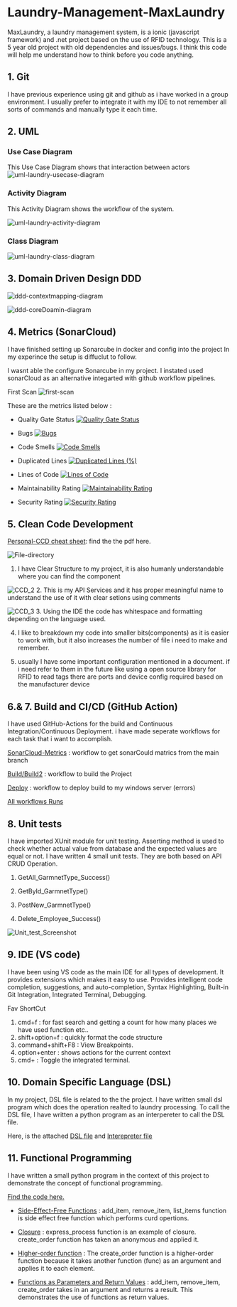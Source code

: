 # Laundry-Management-MaxLaundry

MaxLaundry, a laundry management system, is a ionic (javascript framework) and .net project based on the use of RFID technology.
This is a 5 year old project with old dependencies and issues/bugs. I think this code will help me understand how to think before you code anything.

## 1. Git

I have previous experience using git and github as i have worked in a group environment. I usually prefer to integrate it with my IDE to not remember all sorts of commands and manually type it each time.

## 2. UML

### Use Case Diagram
This Use Case Diagram shows that interaction between actors
![uml-laundry-usecase-diagram](UML/Exported%20Images/usecase1.png)

### Activity Diagram
This Activity Diagram shows the workflow of the system.

![uml-laundry-activity-diagram](/UML/Exported%20Images/Activity.png)

### Class Diagram

![uml-laundry-class-diagram](/UML/Exported%20Images/Class.png)

## 3. Domain Driven Design DDD

![ddd-contextmapping-diagram](DDD/Context%20Mapping2.png)

![ddd-coreDoamin-diagram](DDD/ddd.png)

<!-- ![dd-coreDoamin-diagram](DDD/ddd.png) -->

## 4. Metrics (SonarCloud)

I have finished setting up Sonarcube in docker and config into the project 
In my experince the setup is diffuclut to follow.

I wasnt able the configure Sonarcube in my project. I instated used sonarCloud as an alternative integarted with github workflow pipelines.

First Scan
![first-scan](ScreenShots/Sonarcloud%20first_analysis%202024-03-03%20at%2010.57.44 AM.png)

These are the metrics listed below : 

- Quality Gate Status [![Quality Gate Status](https://sonarcloud.io/api/project_badges/measure?project=Mufaddalsr_Laundry-Management-MaxLaundry&metric=alert_status)](https://sonarcloud.io/summary/new_code?id=Mufaddalsr_Laundry-Management-MaxLaundry)

- Bugs [![Bugs](https://sonarcloud.io/api/project_badges/measure?project=Mufaddalsr_Laundry-Management-MaxLaundry&metric=bugs)](https://sonarcloud.io/summary/new_code?id=Mufaddalsr_Laundry-Management-MaxLaundry)

- Code Smells [![Code Smells](https://sonarcloud.io/api/project_badges/measure?project=Mufaddalsr_Laundry-Management-MaxLaundry&metric=code_smells)](https://sonarcloud.io/summary/new_code?id=Mufaddalsr_Laundry-Management-MaxLaundry)

- Duplicated Lines [![Duplicated Lines (%)](https://sonarcloud.io/api/project_badges/measure?project=Mufaddalsr_Laundry-Management-MaxLaundry&metric=duplicated_lines_density)](https://sonarcloud.io/summary/new_code?id=Mufaddalsr_Laundry-Management-MaxLaundry)

- Lines of Code [![Lines of Code](https://sonarcloud.io/api/project_badges/measure?project=Mufaddalsr_Laundry-Management-MaxLaundry&metric=ncloc)](https://sonarcloud.io/summary/new_code?id=Mufaddalsr_Laundry-Management-MaxLaundry)

- Maintainability Rating [![Maintainability Rating](https://sonarcloud.io/api/project_badges/measure?project=Mufaddalsr_Laundry-Management-MaxLaundry&metric=sqale_rating)](https://sonarcloud.io/summary/new_code?id=Mufaddalsr_Laundry-Management-MaxLaundry)

- Security Rating [![Security Rating](https://sonarcloud.io/api/project_badges/measure?project=Mufaddalsr_Laundry-Management-MaxLaundry&metric=security_rating)](https://sonarcloud.io/summary/new_code?id=Mufaddalsr_Laundry-Management-MaxLaundry)


## 5. Clean Code Development

[Personal-CCD cheat sheet](/CCD/CCD%20cheat%20sheet.pdf): find the the pdf here.

![File-directory](ScreenShots/CCD_1%202024-03-07%20at%2010.08.04 AM.png)
1. I have Clear Structure to my project, it is also humanly understandable where you can find the component

![CCD_2](ScreenShots/CCD_2%202024-03-07%20at%2010.14.27 AM.png)
2. This is my API Services and it has proper meaningful name to understand the use of it with clear setions using comments 

![CCD_3](ScreenShots/CCD_3%202024-03-07%20at%2010.23.27 AM.png)
3. Using the IDE the code has whitespace and formatting depending on the language used.

4. I like to breakdown my code into smaller bits(components) as it is easier to work with, but it also increases the number of file i need to make and remember.

5. usually I have some important configuration mentioned in a document. if i need refer to them in the future like using a open source library for RFID to read tags there are ports and device config required based on the manufacturer device 

## 6.& 7. Build and CI/CD (GitHub Action)
I have used GitHub-Actions for the build and Continuous Integration/Continuous Deployment.
i have made seperate workflows for each task that i want to accomplish.

[SonarCloud-Metrics](/.github/workflows/SonarCloud-Metrics.yml) : workflow to get sonarCould matrics from the main branch

[Build/Build2](/.github/workflows/Build2.yml) : workflow to build the Project

[Deploy](/.github/workflows/Deploy.yml) : workflow to deploy build to my windows server (errors)

[All workflows Runs](https://github.com/Mufaddalsr/Laundry-Management-MaxLaundry/actions)

## 8. Unit tests
I have imported XUnit module for unit testing. Asserting method is used to check whether actual value from database and the expected values are equal or not.
I have written 4 small unit tests. They are both based on API CRUD Operation. 

1. GetAll_GarmnetType_Success()

2. GetById_GarmnetType()

3. PostNew_GarmnetType()

4. Delete_Employee_Success()

![Unit_test_Screenshot](/ScreenShots/UnitXTest%20Screenshot%202024-03-24%20at%2012.28.39 PM.png)

## 9. IDE (VS code)

I have been using VS code as the main IDE for all types of development. It provides extensions which makes it easy to use.
Provides intelligent code completion, suggestions, and auto-completion, Syntax Highlighting, Built-in Git Integration, Integrated Terminal, Debugging.

Fav ShortCut
1. cmd+f : for fast search and getting a count for how many places we have used function etc..
1. shift+option+f : quickly format the code structure
1. command+shift+F8 : View Breakpoints.
1. option+enter : shows actions for the current context
1. cmd+ : Toggle the integrated terminal.

## 10. Domain Specific Language (DSL)

In my project, DSL file is related to the the project.
I have written small dsl program which does the operation realted to laundry processing. To call the DSL file, I have written a python program as an interpereter to call the DSL file.

Here, is the attached [DSL file](/DSL/laundry.dsl) and [Interepreter file](/DSL/interpreter.py)

## 11. Functional Programming

I have written a small python program in the context of this project to demonstrate the concept of functional programming.

[Find the code here.](/functionalProgramming/main.py)

- [Side-Effect-Free Functions](https://github.com/Mufaddalsr/Laundry-Management-MaxLaundry/blob/main/functionalProgramming/main.py#L4) : add_item, remove_item, list_items function is side effect free function which performs curd opertions.

- [Closure](https://github.com/Mufaddalsr/Laundry-Management-MaxLaundry/blob/main/functionalProgramming/main.py#L43) : express_process function is an example of closure. create_order function has taken an anonymous and applied it. 

- [Higher-order function](https://github.com/Mufaddalsr/Laundry-Management-MaxLaundry/blob/main/functionalProgramming/main.py#L26) : The create_order function is a higher-order function because it takes another function (func) as an argument and applies it to each element.

- [Functions as Parameters and Return Values](https://github.com/Mufaddalsr/Laundry-Management-MaxLaundry/blob/main/functionalProgramming/main.py#L4) : add_item, remove_item, create_order takes in an argument and returns a result. This demonstrates the use of functions as return values.

